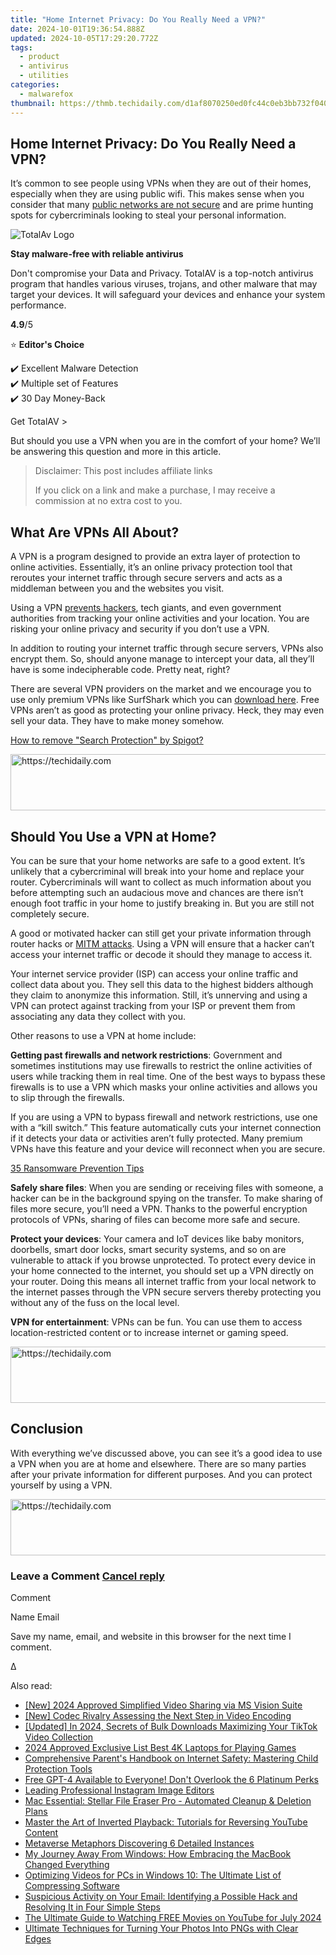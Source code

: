 ```yaml
---
title: "Home Internet Privacy: Do You Really Need a VPN?"
date: 2024-10-01T19:36:54.888Z
updated: 2024-10-05T17:29:20.772Z
tags:
  - product
  - antivirus
  - utilities
categories:
  - malwarefox
thumbnail: https://thmb.techidaily.com/d1af8070250ed0fc44c0eb3bb732f040d9be0391dec23043dea2f82d9170e773.jpg
---
```


## Home Internet Privacy: Do You Really Need a VPN?

It’s common to see people using VPNs when they are out of their homes, especially when they are using public wifi. This makes sense when you consider that many [public networks are not secure](https://tools.techidaily.com/malwarefox/products/) and are prime hunting spots for cybercriminals looking to steal your personal information. 

![TotalAv Logo](https://www.malwarefox.com/wp-content/uploads/2024/02/totalav-svg.webp "totalav-svg")

**Stay malware-free with reliable antivirus**

Don't compromise your Data and Privacy. TotalAV is a top-notch antivirus program that handles various viruses, trojans, and other malware that may target your devices. It will safeguard your devices and enhance your system performance.

**4.9**/5

⭐ **Editor's Choice**

✔️ Excellent Malware Detection  
✔️ Multiple set of Features  
✔️ 30 Day Money-Back

[](https://tools.techidaily.com/malwarefox/products/) Get TotalAV > 

But should you use a VPN when you are in the comfort of your home? We’ll be answering this question and more in this article. 

>  Disclaimer: This post includes affiliate links
>
>  If you click on a link and make a purchase, I may receive a commission at no extra cost to you.
>

## What Are VPNs All About?

A VPN is a program designed to provide an extra layer of protection to online activities. Essentially, it’s an online privacy protection tool that reroutes your internet traffic through secure servers and acts as a middleman between you and the websites you visit. 

Using a VPN [prevents hackers](https://tools.techidaily.com/malwarefox/products/), tech giants, and even government authorities from tracking your online activities and your location. You are risking your online privacy and security if you don’t use a VPN.

In addition to routing your internet traffic through secure servers, VPNs also encrypt them. So, should anyone manage to intercept your data, all they’ll have is some indecipherable code. Pretty neat, right?

There are several VPN providers on the market and we encourage you to use only premium VPNs like SurfShark which you can [download here](https://shop-links.co/link/?exclusive=1&publisher_slug=itechdaily19598&url=https%3A%2F%2Fsurfshark.com%2Fdownload). Free VPNs aren’t as good as protecting your online privacy. Heck, they may even sell your data. They have to make money somehow. 

[How to remove "Search Protection" by Spigot?](https://tools.techidaily.com/malwarefox/products/)

<!-- affiliate ads begin -->
<a href="https://unicoeye.pxf.io/c/5597632/2134493/18498" target="_top" id="2134493">
  <img src="//a.impactradius-go.com/display-ad/18498-2134493" border="0" alt="https://techidaily.com" width="728" height="90"/>
</a>
<img height="0" width="0" src="https://unicoeye.pxf.io/i/5597632/2134493/18498" style="position:absolute;visibility:hidden;" border="0" />
<!-- affiliate ads end -->

## Should You Use a VPN at Home?

You can be sure that your home networks are safe to a good extent. It’s unlikely that a cybercriminal will break into your home and replace your router. Cybercriminals will want to collect as much information about you before attempting such an audacious move and chances are there isn’t enough foot traffic in your home to justify breaking in. But you are still not completely secure. 

A good or motivated hacker can still get your private information through router hacks or [MITM attacks](https://tools.techidaily.com/malwarefox/products/). Using a VPN will ensure that a hacker can’t access your internet traffic or decode it should they manage to access it. 

Your internet service provider (ISP) can access your online traffic and collect data about you. They sell this data to the highest bidders although they claim to anonymize this information. Still, it’s unnerving and using a VPN can protect against tracking from your ISP or prevent them from associating any data they collect with you. 

Other reasons to use a VPN at home include:

**Getting past firewalls and network restrictions**: Government and sometimes institutions may use firewalls to restrict the online activities of users while tracking them in real time. One of the best ways to bypass these firewalls is to use a VPN which masks your online activities and allows you to slip through the firewalls. 

If you are using a VPN to bypass firewall and network restrictions, use one with a “kill switch.” This feature automatically cuts your internet connection if it detects your data or activities aren’t fully protected. Many premium VPNs have this feature and your device will reconnect when you are secure. 

[35 Ransomware Prevention Tips](https://tools.techidaily.com/malwarefox/products/)

**Safely share files**: When you are sending or receiving files with someone, a hacker can be in the background spying on the transfer. To make sharing of files more secure, you’ll need a VPN. Thanks to the powerful encryption protocols of VPNs, sharing of files can become more safe and secure. 

**Protect your devices**: Your camera and IoT devices like baby monitors, doorbells, smart door locks, smart security systems, and so on are vulnerable to attack if you browse unprotected. To protect every device in your home connected to the internet, you should set up a VPN directly on your router. Doing this means all internet traffic from your local network to the internet passes through the VPN secure servers thereby protecting you without any of the fuss on the local level. 

**VPN for entertainment**: VPNs can be fun. You can use them to access location-restricted content or to increase internet or gaming speed. 

<!-- affiliate ads begin -->
<a href="https://appsumo.8odi.net/c/5597632/1062450/7443" target="_top" id="1062450">
  <img src="//a.impactradius-go.com/display-ad/7443-1062450" border="0" alt="https://techidaily.com" width="600" height="90"/>
</a>
<img height="0" width="0" src="https://appsumo.8odi.net/i/5597632/1062450/7443" style="position:absolute;visibility:hidden;" border="0" />
<!-- affiliate ads end -->

## Conclusion

With everything we’ve discussed above, you can see it’s a good idea to use a VPN when you are at home and elsewhere. There are so many parties after your private information for different purposes. And you can protect yourself by using a VPN.

<!-- affiliate ads begin -->
<a href="https://appsumo.8odi.net/c/5597632/2151870/7443" target="_top" id="2151870">
  <img src="//a.impactradius-go.com/display-ad/7443-2151870" border="0" alt="https://techidaily.com" width="728" height="90"/>
</a>
<img height="0" width="0" src="https://appsumo.8odi.net/i/5597632/2151870/7443" style="position:absolute;visibility:hidden;" border="0" />
<!-- affiliate ads end -->

### Leave a Comment [Cancel reply](https://tools.techidaily.com/malwarefox/products/)

Comment

Name Email 

Save my name, email, and website in this browser for the next time I comment.

Δ

<ins class="adsbygoogle"
     style="display:block"
     data-ad-format="autorelaxed"
     data-ad-client="ca-pub-7571918770474297"
     data-ad-slot="1223367746"></ins>

<ins class="adsbygoogle"
     style="display:block"
     data-ad-client="ca-pub-7571918770474297"
     data-ad-slot="8358498916"
     data-ad-format="auto"
     data-full-width-responsive="true"></ins>

<span class="atpl-alsoreadstyle">Also read:</span>
<div><ul>
<li><a href="https://screen-mirroring-recording.techidaily.com/new-2024-approved-simplified-video-sharing-via-ms-vision-suite/"><u>[New] 2024 Approved Simplified Video Sharing via MS Vision Suite</u></a></li>
<li><a href="https://extra-resources.techidaily.com/new-codec-rivalry-assessing-the-next-step-in-video-encoding/"><u>[New] Codec Rivalry Assessing the Next Step in Video Encoding</u></a></li>
<li><a href="https://fox-http.techidaily.com/updated-in-2024-secrets-of-bulk-downloads-maximizing-your-tiktok-video-collection/"><u>[Updated] In 2024, Secrets of Bulk Downloads Maximizing Your TikTok Video Collection</u></a></li>
<li><a href="https://fox-glue.techidaily.com/2024-approved-exclusive-list-best-4k-laptops-for-playing-games/"><u>2024 Approved Exclusive List Best 4K Laptops for Playing Games</u></a></li>
<li><a href="https://discover-fantastic.techidaily.com/comprehensive-parents-handbook-on-internet-safety-mastering-child-protection-tools/"><u>Comprehensive Parent's Handbook on Internet Safety: Mastering Child Protection Tools</u></a></li>
<li><a href="https://tech-hub.techidaily.com/1722050088001-free-gpt-4-available-to-everyone-dont-overlook-the-6-platinum-perks/"><u>Free GPT-4 Available to Everyone! Don't Overlook the 6 Platinum Perks</u></a></li>
<li><a href="https://discover-fantastic.techidaily.com/leading-professional-instagram-image-editors/"><u>Leading Professional Instagram Image Editors</u></a></li>
<li><a href="https://data-safeguard.techidaily.com/mac-essential-stellar-file-eraser-pro-automated-cleanup-and-deletion-plans/"><u>Mac Essential: Stellar File Eraser Pro - Automated Cleanup & Deletion Plans</u></a></li>
<li><a href="https://discover-fantastic.techidaily.com/master-the-art-of-inverted-playback-tutorials-for-reversing-youtube-content/"><u>Master the Art of Inverted Playback: Tutorials for Reversing YouTube Content</u></a></li>
<li><a href="https://fox-friendly.techidaily.com/metaverse-metaphors-discovering-6-detailed-instances/"><u>Metaverse Metaphors Discovering 6 Detailed Instances</u></a></li>
<li><a href="https://techidaily.com/my-journey-away-from-windows-how-embracing-the-macbook-changed-everything/"><u>My Journey Away From Windows: How Embracing the MacBook Changed Everything</u></a></li>
<li><a href="https://discover-fantastic.techidaily.com/optimizing-videos-for-pcs-in-windows-10-the-ultimate-list-of-compressing-software/"><u>Optimizing Videos for PCs in Windows 10: The Ultimate List of Compressing Software</u></a></li>
<li><a href="https://discover-fantastic.techidaily.com/suspicious-activity-on-your-email-identifying-a-possible-hack-and-resolving-it-in-four-simple-steps/"><u>Suspicious Activity on Your Email: Identifying a Possible Hack and Resolving It in Four Simple Steps</u></a></li>
<li><a href="https://tech-renaissance.techidaily.com/the-ultimate-guide-to-watching-free-movies-on-youtube-for-july-2024/"><u>The Ultimate Guide to Watching FREE Movies on YouTube for July 2024</u></a></li>
<li><a href="https://discover-fantastic.techidaily.com/ultimate-techniques-for-turning-your-photos-into-pngs-with-clear-edges/"><u>Ultimate Techniques for Turning Your Photos Into PNGs with Clear Edges</u></a></li>
</ul></div>

